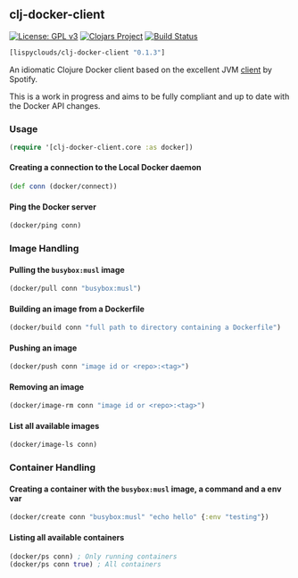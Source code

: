 ## clj-docker-client

[![License: GPL v3](https://img.shields.io/badge/license-GPL%20v3-blue.svg?style=flat-square)](http://www.gnu.org/licenses/gpl-3.0)
[![Clojars Project](https://img.shields.io/clojars/v/lispyclouds/clj-docker-client.svg?style=flat-square)](https://clojars.org/lispyclouds/clj-docker-client)
[![Build Status](https://travis-ci.org/lispyclouds/clj-docker-client.svg?branch=master)](https://travis-ci.org/lispyclouds/clj-docker-client)

``` clojure
[lispyclouds/clj-docker-client "0.1.3"]
```

An idiomatic Clojure Docker client based on the excellent JVM [client](https://github.com/spotify/docker-client) by Spotify.

This is a work in progress and aims to be fully compliant and up to date with the Docker API changes. 

### Usage

```clojure
(require '[clj-docker-client.core :as docker])
```

#### Creating a connection to the Local Docker daemon
```clojure
(def conn (docker/connect))
```

#### Ping the Docker server
```clojure
(docker/ping conn)
```

### Image Handling

#### Pulling the `busybox:musl` image
```clojure
(docker/pull conn "busybox:musl")
```

#### Building an image from a Dockerfile
```clojure
(docker/build conn "full path to directory containing a Dockerfile")
```

#### Pushing an image
```clojure
(docker/push conn "image id or <repo>:<tag>")
```

#### Removing an image
```clojure
(docker/image-rm conn "image id or <repo>:<tag>")
```

#### List all available images
```clojure
(docker/image-ls conn)
```

### Container Handling

#### Creating a container with the `busybox:musl` image, a command and a env var
```clojure
(docker/create conn "busybox:musl" "echo hello" {:env "testing"})
```

#### Listing all available containers
```clojure
(docker/ps conn) ; Only running containers
(docker/ps conn true) ; All containers
```
